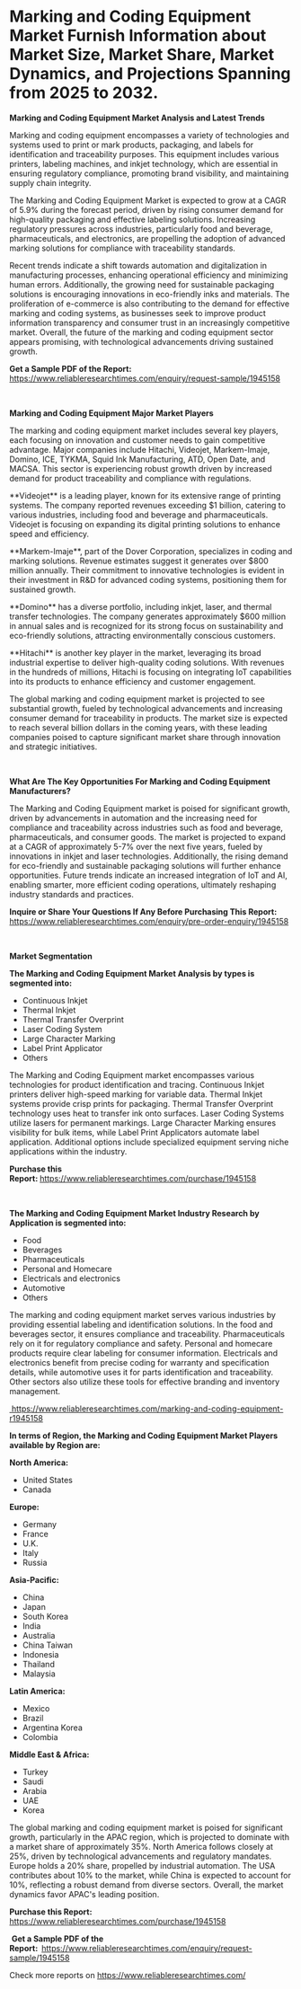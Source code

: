 <p><h1>Marking and Coding Equipment Market Furnish Information about Market Size, Market Share, Market Dynamics, and Projections Spanning from 2025 to 2032.</h1></p><p><strong>Marking and Coding Equipment Market Analysis and Latest Trends</strong></p>
<p><p>Marking and coding equipment encompasses a variety of technologies and systems used to print or mark products, packaging, and labels for identification and traceability purposes. This equipment includes various printers, labeling machines, and inkjet technology, which are essential in ensuring regulatory compliance, promoting brand visibility, and maintaining supply chain integrity.</p><p>The Marking and Coding Equipment Market is expected to grow at a CAGR of 5.9% during the forecast period, driven by rising consumer demand for high-quality packaging and effective labeling solutions. Increasing regulatory pressures across industries, particularly food and beverage, pharmaceuticals, and electronics, are propelling the adoption of advanced marking solutions for compliance with traceability standards. </p><p>Recent trends indicate a shift towards automation and digitalization in manufacturing processes, enhancing operational efficiency and minimizing human errors. Additionally, the growing need for sustainable packaging solutions is encouraging innovations in eco-friendly inks and materials. The proliferation of e-commerce is also contributing to the demand for effective marking and coding systems, as businesses seek to improve product information transparency and consumer trust in an increasingly competitive market. Overall, the future of the marking and coding equipment sector appears promising, with technological advancements driving sustained growth.</p></p>
<p><strong>Get a Sample PDF of the Report:&nbsp;</strong> <a href="https://www.reliableresearchtimes.com/enquiry/request-sample/1945158?utm_campaign=3087&utm_medium=2&utm_source=Github&utm_content=ia&utm_term=10042025&utm_id=marking-and-coding-equipment">https://www.reliableresearchtimes.com/enquiry/request-sample/1945158</a></p>
<p>&nbsp;</p>
<p><strong>Marking and Coding Equipment Major Market Players</strong></p>
<p><p>The marking and coding equipment market includes several key players, each focusing on innovation and customer needs to gain competitive advantage. Major companies include Hitachi, Videojet, Markem-Imaje, Domino, ICE, TYKMA, Squid Ink Manufacturing, ATD, Open Date, and MACSA. This sector is experiencing robust growth driven by increased demand for product traceability and compliance with regulations.</p><p>**Videojet** is a leading player, known for its extensive range of printing systems. The company reported revenues exceeding $1 billion, catering to various industries, including food and beverage and pharmaceuticals. Videojet is focusing on expanding its digital printing solutions to enhance speed and efficiency.</p><p>**Markem-Imaje**, part of the Dover Corporation, specializes in coding and marking solutions. Revenue estimates suggest it generates over $800 million annually. Their commitment to innovative technologies is evident in their investment in R&D for advanced coding systems, positioning them for sustained growth.</p><p>**Domino** has a diverse portfolio, including inkjet, laser, and thermal transfer technologies. The company generates approximately $600 million in annual sales and is recognized for its strong focus on sustainability and eco-friendly solutions, attracting environmentally conscious customers.</p><p>**Hitachi** is another key player in the market, leveraging its broad industrial expertise to deliver high-quality coding solutions. With revenues in the hundreds of millions, Hitachi is focusing on integrating IoT capabilities into its products to enhance efficiency and customer engagement.</p><p>The global marking and coding equipment market is projected to see substantial growth, fueled by technological advancements and increasing consumer demand for traceability in products. The market size is expected to reach several billion dollars in the coming years, with these leading companies poised to capture significant market share through innovation and strategic initiatives.</p></p>
<p>&nbsp;</p>
<p><strong>What Are The Key Opportunities For Marking and Coding Equipment Manufacturers?</strong></p>
<p><p>The Marking and Coding Equipment market is poised for significant growth, driven by advancements in automation and the increasing need for compliance and traceability across industries such as food and beverage, pharmaceuticals, and consumer goods. The market is projected to expand at a CAGR of approximately 5-7% over the next five years, fueled by innovations in inkjet and laser technologies. Additionally, the rising demand for eco-friendly and sustainable packaging solutions will further enhance opportunities. Future trends indicate an increased integration of IoT and AI, enabling smarter, more efficient coding operations, ultimately reshaping industry standards and practices.</p></p>
<p><strong>Inquire or Share Your Questions If Any Before Purchasing This Report:</strong> <a href="https://www.reliableresearchtimes.com/enquiry/pre-order-enquiry/1945158?utm_campaign=3087&utm_medium=2&utm_source=Github&utm_content=ia&utm_term=10042025&utm_id=marking-and-coding-equipment">https://www.reliableresearchtimes.com/enquiry/pre-order-enquiry/1945158</a></p>
<p>&nbsp;</p>
<p><strong>Market Segmentation</strong></p>
<p><strong>The Marking and Coding Equipment Market Analysis by types is segmented into:</strong></p>
<p><ul><li>Continuous Inkjet</li><li>Thermal Inkjet</li><li>Thermal Transfer Overprint</li><li>Laser Coding System</li><li>Large Character Marking</li><li>Label Print Applicator</li><li>Others</li></ul></p>
<p><p>The Marking and Coding Equipment market encompasses various technologies for product identification and tracing. Continuous Inkjet printers deliver high-speed marking for variable data. Thermal Inkjet systems provide crisp prints for packaging. Thermal Transfer Overprint technology uses heat to transfer ink onto surfaces. Laser Coding Systems utilize lasers for permanent markings. Large Character Marking ensures visibility for bulk items, while Label Print Applicators automate label application. Additional options include specialized equipment serving niche applications within the industry.</p></p>
<p><strong>Purchase this Report:&nbsp;</strong><a href="https://www.reliableresearchtimes.com/purchase/1945158?utm_campaign=3087&utm_medium=2&utm_source=Github&utm_content=ia&utm_term=10042025&utm_id=marking-and-coding-equipment">https://www.reliableresearchtimes.com/purchase/1945158</a></p>
<p>&nbsp;</p>
<p><strong>The Marking and Coding Equipment Market Industry Research by Application is segmented into:</strong></p>
<p><ul><li>Food</li><li>Beverages</li><li>Pharmaceuticals</li><li>Personal and Homecare</li><li>Electricals and electronics</li><li>Automotive</li><li>Others</li></ul></p>
<p><p>The marking and coding equipment market serves various industries by providing essential labeling and identification solutions. In the food and beverages sector, it ensures compliance and traceability. Pharmaceuticals rely on it for regulatory compliance and safety. Personal and homecare products require clear labeling for consumer information. Electricals and electronics benefit from precise coding for warranty and specification details, while automotive uses it for parts identification and traceability. Other sectors also utilize these tools for effective branding and inventory management.</p></p>
<p><a href="https://www.reliableresearchtimes.com/marking-and-coding-equipment-r1945158?utm_campaign=3087&utm_medium=2&utm_source=Github&utm_content=ia&utm_term=10042025&utm_id=marking-and-coding-equipment">&nbsp;https://www.reliableresearchtimes.com/marking-and-coding-equipment-r1945158</a></p>
<p><strong>In terms of Region, the Marking and Coding Equipment Market Players available by Region are:</strong></p>
<p>
    <p> <strong> North America: </strong>
        <ul>
            <li>United States</li>
            <li>Canada</li>
        </ul>
        </p> 
    <p> <strong> Europe: </strong>
        <ul>
            <li>Germany</li>
            <li>France</li>
            <li>U.K.</li>
            <li>Italy</li>
            <li>Russia</li>
        </ul>
        </p> 
    <p> <strong> Asia-Pacific: </strong>
        <ul>
            <li>China</li>
            <li>Japan</li>
            <li>South Korea</li>
            <li>India</li>
            <li>Australia</li>
            <li>China Taiwan</li>
            <li>Indonesia</li>
            <li>Thailand</li>
            <li>Malaysia</li>
        </ul>
        </p> 
    <p> <strong> Latin America: </strong>
        <ul>
            <li>Mexico</li>
            <li>Brazil</li>
            <li>Argentina Korea</li>
            <li>Colombia</li>
        </ul>
        </p> 
    <p> <strong> Middle East & Africa: </strong>
        <ul>
            <li>Turkey</li>
            <li>Saudi</li>
            <li>Arabia</li>
            <li>UAE</li>
            <li>Korea</li>
        </ul>
    </p>
    </p>
<p><p>The global marking and coding equipment market is poised for significant growth, particularly in the APAC region, which is projected to dominate with a market share of approximately 35%. North America follows closely at 25%, driven by technological advancements and regulatory mandates. Europe holds a 20% share, propelled by industrial automation. The USA contributes about 10% to the market, while China is expected to account for 10%, reflecting a robust demand from diverse sectors. Overall, the market dynamics favor APAC's leading position.</p></p>
<p><strong>Purchase this Report: </strong><a href="https://www.reliableresearchtimes.com/purchase/1945158?utm_campaign=3087&utm_medium=2&utm_source=Github&utm_content=ia&utm_term=10042025&utm_id=marking-and-coding-equipment">https://www.reliableresearchtimes.com/purchase/1945158</a></p>
<p>&nbsp;<strong>Get a Sample PDF of the Report:&nbsp;&nbsp;</strong><a href="https://www.reliableresearchtimes.com/enquiry/request-sample/1945158?utm_campaign=3087&utm_medium=2&utm_source=Github&utm_content=ia&utm_term=10042025&utm_id=marking-and-coding-equipment">https://www.reliableresearchtimes.com/enquiry/request-sample/1945158</a></p>
<p><strong></strong></p>
<p>Check more reports on <a href="https://www.reliableresearchtimes.com/?utm_campaign=3087&utm_medium=2&utm_source=Github&utm_content=ia&utm_term=10042025&utm_id=marking-and-coding-equipment">https://www.reliableresearchtimes.com/</a></p>